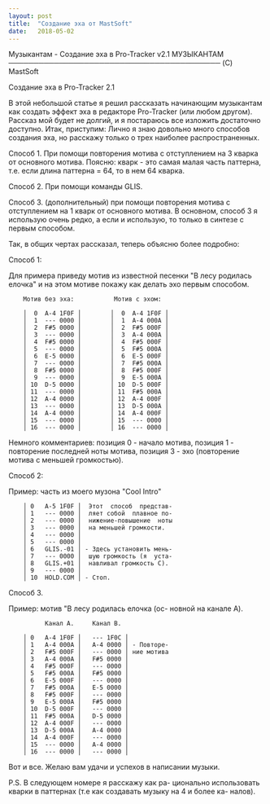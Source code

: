 ```yaml
---
layout: post
title:  "Создание эха от MastSoft"
date:   2018-05-02
---
```


Музыкантам - Создание эха в Pro-Tracker v2.1
МУЗЫКАНТАМ
──────────────────────────────────────────
(C) MastSoft

Создание эха в Pro-Tracker 2.1

В   этой   небольшой  статье  я  решил
рассказать   начинающим   музыкантам   как
создать эффект эха в редакторе Pro-Tracker
(или  любом  другом). Рассказ мой будет не
долгий,   и   я  постараюсь  все  изложить
достаточно доступно. Итак, приступим:
Лично  я  знаю довольно много способов
создания  эха,  но  расскажу только о трех
наиболее распространенных.

Способ 1.  При  помощи  повторения  мотива
с  отступлением на 3 кварка  от
основного мотива.
Поясню:  кварк  -  это  самая  малая часть
паттерна,  т.е.  если длина паттерна = 64,
то в нем 64 кварка.

Способ 2. При помощи команды GLIS.

Способ 3. (дополнительный)    при   помощи
повторения мотива с отступлением
на 1 кварк от основного мотива.
В  основном,  способ  3  я использую очень
редко,  а  если  и  использую, то только в
синтезе с первым способом.

Так,  в  общих  чертах  рассказал,  теперь
объясню более подробно:

Способ 1:

Для примера приведу мотив из известной
песенки "В лесу родилась елочка" и на этом
мотиве   покажу   как  делать  эхо  первым
способом.

		Мотив без эха:           Мотив с эхом:

		│  0  A-4 1F0F │        │  0  A-4 1F0F │
		│  1  --- 0000 │        │  1  A-4 000A │
		│  2  F#5 0000 │        │  2  F#5 000F │
		│  3  --- 0000 │        │  3  A-4 000A │
		│  4  F#5 0000 │        │  4  F#5 000F │
		│  5  --- 0000 │        │  5  F#5 000A │
		│  6  E-5 0000 │        │  6  E-5 000F │
		│  7  --- 0000 │        │  7  F#5 000A │
		│  8  F#5 0000 │        │  8  F#5 000F │
		│  9  --- 0000 │        │  9  E-5 000A │
		│ 10  D-5 0000 │        │ 10  D-5 000F │
		│ 11  --- 0000 │        │ 11  F#5 000A │
		│ 12  A-4 0000 │        │ 12  A-4 000F │
		│ 13  --- 0000 │        │ 13  D-5 000A │
		│ 14  A-4 0000 │        │ 14  A-4 000F │
		│ 15  --- 0000 │        │ 15  --- 0000 │
		│ 16  --- 0000 │        │ 16  --- 0000 │

Немного комментариев: позиция 0 - начало
мотива,  позиция 1 - повторение  последней
ноты  мотива, позиция 3 - эхо  (повторение
мотива с меньшей громкостью).

Способ 2:

Пример: часть из моего музона "Cool Intro"

		│ 0   A-5 1F0F │  Этот  способ  представ-
		│ 1   --- 0000 │  ляет собой  плавное по-
		│ 2   --- 0000 │  нижение-повышение  ноты
		│ 3   --- 0000 │  на меньшей громкости.
		│ 4   --- 0000 │
		│ 5   --- 0000 │
		│ 6   GLIS.-01 │ - Здесь установить мень-
		│ 7   --- 0000 │  шую громкость (я  уста-
		│ 8   GLIS.+01 │  навливал громкость C).
		│ 9   --- 0000 │
		│ 10  HOLD.COM │ - Стоп.

Способ 3.

Пример: мотив "В лесу родилась елочка (ос-
новной на канале A).

		      Канал A.     Канал B.

		│ 0   A-4 1F0F │   --- 1F0C │
		│ 1   A-4 000A │   A-4 0000 │ - Повторе-
		│ 2   F#5 000F │   --- 0000 │ ние мотива
		│ 3   A-4 000A │   F#5 0000 │
		│ 4   F#5 000F │   --- 0000 │
		│ 5   F#5 000A │   F#5 0000 │
		│ 6   E-5 000F │   --- 0000 │
		│ 7   F#5 000A │   E-5 0000 │
		│ 8   F#5 000F │   --- 0000 │
		│ 9   E-5 000A │   F#5 0000 │
		│ 10  D-5 000F │   --- 0000 │
		│ 11  F#5 000A │   D-5 0000 │
		│ 12  A-4 000F │   --- 0000 │
		│ 13  D-5 000A │   A-4 0000 │
		│ 14  A-4 000F │   --- 0000 │
		│ 15  --- 0000 │   A-4 0000 │
		│ 16  --- 0000 │   --- 0000 │

Вот и все.  Желаю вам удачи и успехов в
написании музыки.

P.S. В следующем номере я расскажу как ра-
ционально использовать кварки  в паттернах
(т.е как создавать музыку на 4 и более ка-
налов).